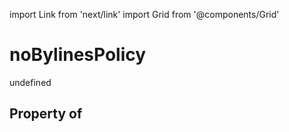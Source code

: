 import Link from 'next/link'
import Grid from '@components/Grid'

# noBylinesPolicy

undefined

## Property of



